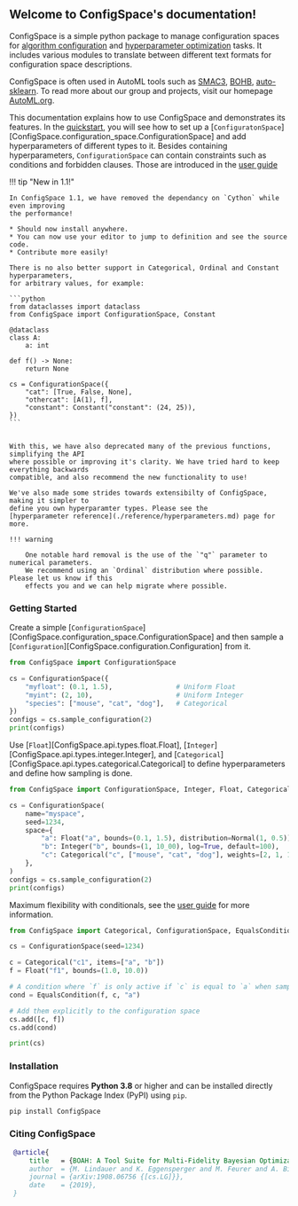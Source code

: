 ## Welcome to ConfigSpace's documentation!
ConfigSpace is a simple python package to manage configuration spaces for
[algorithm configuration](https://ml.informatik.uni-freiburg.de/papers/09-JAIR-ParamILS.pdf) and
[hyperparameter optimization](https://en.wikipedia.org/wiki/Hyperparameter_optimization) tasks.
It includes various modules to translate between different text formats for configuration space descriptions.

ConfigSpace is often used in AutoML tools such as
[SMAC3](https://github.com/automl/SMAC3),
[BOHB](https://github.com/automl/HpBandSter),
[auto-sklearn](https://github.com/automl/auto-sklearn).
To read more about our group and projects, visit our homepage [AutoML.org](https://www.automl.org).

This documentation explains how to use ConfigSpace and demonstrates its features.
In the [quickstart](./quickstart.md), you will see how to set up a
[`ConfiguratonSpace`][ConfigSpace.configuration_space.ConfigurationSpace]
and add hyperparameters of different types to it.
Besides containing hyperparameters, `ConfigurationSpace` can contain constraints such as conditions and forbidden clauses.
Those are introduced in the [user guide](./guide.md)

!!! tip "New in 1.1!"

    In ConfigSpace 1.1, we have removed the dependancy on `Cython` while even improving
    the performance!

    * Should now install anywhere.
    * You can now use your editor to jump to definition and see the source code.
    * Contribute more easily!

    There is no also better support in Categorical, Ordinal and Constant hyperparameters,
    for arbitrary values, for example:

    ```python
    from dataclasses import dataclass
    from ConfigSpace import ConfigurationSpace, Constant

    @dataclass
    class A:
        a: int

    def f() -> None:
        return None

    cs = ConfigurationSpace({
        "cat": [True, False, None],
        "othercat": [A(1), f],
        "constant": Constant("constant": (24, 25)),
    })
    ```


    With this, we have also deprecated many of the previous functions, simplifying the API
    where possible or improving it's clarity. We have tried hard to keep everything backwards
    compatible, and also recommend the new functionality to use!

    We've also made some strides towards extensibilty of ConfigSpace, making it simpler to
    define you own hyperparamter types. Please see the
    [hyperparameter reference](./reference/hyperparameters.md) page for more.

    !!! warning

        One notable hard removal is the use of the `"q"` parameter to numerical parameters.
        We recommend using an `Ordinal` distribution where possible. Please let us know if this
        effects you and we can help migrate where possible.

### Getting Started
Create a simple [`ConfigurationSpace`][ConfigSpace.configuration_space.ConfigurationSpace]
and then sample a [`Configuration`][ConfigSpace.configuration.Configuration] from it.

```python exec="True" result="python" source="material-block"
from ConfigSpace import ConfigurationSpace

cs = ConfigurationSpace({
    "myfloat": (0.1, 1.5),                # Uniform Float
    "myint": (2, 10),                     # Uniform Integer
    "species": ["mouse", "cat", "dog"],   # Categorical
})
configs = cs.sample_configuration(2)
print(configs)
```


Use [`Float`][ConfigSpace.api.types.float.Float],
[`Integer`][ConfigSpace.api.types.integer.Integer],
and [`Categorical`][ConfigSpace.api.types.categorical.Categorical] to define hyperparameters
and define how sampling is done.

```python exec="True" result="python" source="material-block"
from ConfigSpace import ConfigurationSpace, Integer, Float, Categorical, Normal

cs = ConfigurationSpace(
    name="myspace",
    seed=1234,
    space={
        "a": Float("a", bounds=(0.1, 1.5), distribution=Normal(1, 0.5)),
        "b": Integer("b", bounds=(1, 10_00), log=True, default=100),
        "c": Categorical("c", ["mouse", "cat", "dog"], weights=[2, 1, 1]),
    },
)
configs = cs.sample_configuration(2)
print(configs)
```

Maximum flexibility with conditionals, see the [user guide](./guide.md) for more information.

```python exec="True" result="python" source="material-block"
from ConfigSpace import Categorical, ConfigurationSpace, EqualsCondition, Float

cs = ConfigurationSpace(seed=1234)

c = Categorical("c1", items=["a", "b"])
f = Float("f1", bounds=(1.0, 10.0))

# A condition where `f` is only active if `c` is equal to `a` when sampled
cond = EqualsCondition(f, c, "a")

# Add them explicitly to the configuration space
cs.add([c, f])
cs.add(cond)

print(cs)
```


### Installation
ConfigSpace requires **Python 3.8** or higher
and can be installed directly from the Python Package Index (PyPI) using `pip`.

```bash
pip install ConfigSpace
```

### Citing ConfigSpace
```bibtex
 @article{
     title   = {BOAH: A Tool Suite for Multi-Fidelity Bayesian Optimization & Analysis of Hyperparameters},
     author  = {M. Lindauer and K. Eggensperger and M. Feurer and A. Biedenkapp and J. Marben and P. Müller and F. Hutter},
     journal = {arXiv:1908.06756 {[cs.LG]}},
     date    = {2019},
 }
```
